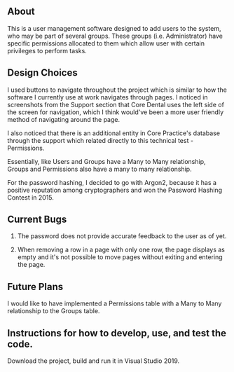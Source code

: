 ## About

This is a user management software designed to add users to the system, who may be part of several groups. These groups (i.e. Administrator) have specific permissions allocated to them which allow user with certain privileges to perform tasks.

## Design Choices

I used buttons to navigate throughout the project which is similar to how the software I currently use at work navigates through pages. I noticed in screenshots from the Support section that Core Dental uses the left side of the screen for navigation, which I think would've been a more user friendly method of navigating around the page.

I also noticed that there is an additional entity in Core Practice's database through the support which related directly to this technical test - Permissions.

Essentially, like Users and Groups have a Many to Many relationship, Groups and Permissions also have a many to many relationship.

For the password hashing, I decided to go with Argon2, because it has a positive reputation among cryptographers and won the Password Hashing Contest in 2015.

## Current Bugs

1. The password does not provide accurate feedback to the user as of yet.

2. When removing a row in a page with only one row, the page displays as empty and it's not possible to move pages without exiting and entering the page.

## Future Plans

I would like to have implemented a Permissions table with a Many to Many relationship to the Groups table.

## Instructions for how to develop, use, and test the code.

Download the project, build and run it in Visual Studio 2019.
